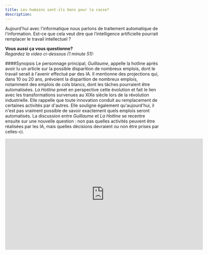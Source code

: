 ```yaml
---
title: Les humains sont-ils bons pour la casse?
description:
---
```


Aujourd'hui avec l'informatique nous parlons de traitement automatique de l'information. Est-ce que cela veut dire que l’intelligence artificielle pourrait remplacer le travail intellectuel ?

**Vous aussi ça vous questionne?**  
_Regardez la video ci-dessous (1 minute 51):_

####Synopsis
Le personnage principal, _Guillaume_, appelle la hotline après avoir lu un article sur la possible disparition de nombreux emplois, dont le travail serait à l'avenir effectué par des IA. Il mentionne des projections qui, dans 10 ou 20 ans, prévoient la disparition de nombreux emplois, notamment des emplois de cols blancs, dont les tâches pourraient être automatisées. _La Hotline_ pmet en perspective cette évolution et fait le lien avec les transformations survenues au XIXe siècle lors de la révolution industrielle. Elle rappelle que toute innovation conduit au remplacement de certaines activités par d'autres. Elle souligne également qu'aujourd'hui, il n'est pas vraiment possible de savoir exactement quels emplois seront automatisés.
La discussion entre _Guillaume_ et _La Hotline_ se recentre ensuite sur une nouvelle question : non pas quelles activités peuvent être réalisées par les IA, mais quelles décisions devraient ou non être prises par celles-ci. 


<center><iframe width="640" height="360" src="https://www.youtube.com/embed/CpS2_IsY2EI?rel=0&showinfo=0&cc_load_policy=1&hl=fr&modestbranding=1" frameborder="0" allowfullscreen></iframe></center>
